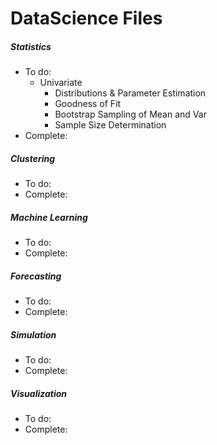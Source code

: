 # DataScience Files

##### **Statistics**  
  * To do:
    * Univariate
      * Distributions & Parameter Estimation
      * Goodness of Fit
      * Bootstrap Sampling of Mean and Var
      * Sample Size Determination
  * Complete:

##### **Clustering**  
  * To do:
  * Complete:

##### **Machine Learning**  
  * To do:
  * Complete:

##### **Forecasting**  
  * To do:
  * Complete:

##### **Simulation**  
  * To do:
  * Complete:

##### **Visualization**  
  * To do:
  * Complete:
